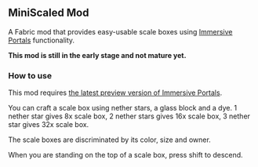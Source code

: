 ## MiniScaled Mod

A Fabric mod that provides easy-usable scale boxes using [Immersive Portals](https://github.com/qouteall/ImmersivePortalsMod) functionality.

**This mod is still in the early stage and not mature yet.**

### How to use

This mod requires [the latest preview version of Immersive Portals](https://qouteall.fun/immptl).

You can craft a scale box using nether stars, a glass block and a dye. 1 nether star gives 8x scale box, 2 nether stars gives 16x scale box, 3 nether star gives 32x scale box.

The scale boxes are discriminated by its color, size and owner.

When you are standing on the top of a scale box, press shift to descend.

